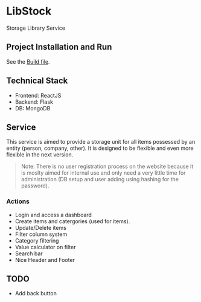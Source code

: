 # LibStock
Storage Library Service

## Project Installation and Run
See the [Build file](./docs/BUILD.md).

## Technical Stack
- Frontend: ReactJS
- Backend: Flask
- DB: MongoDB

## Service
This service is aimed to provide a storage unit for all items possessed by an entity (person, company, other). It is designed to be flexible and even more flexible in the next version.

> Note: There is no user registration process on the website because it is moslty aimed for internal use and only need a very little time for administration (DB setup and user adding using hashing for the password).

### Actions
- Login and access a dashboard
- Create items and catergories (used for items).
- Update/Delete items
- Filter column system
- Category filtering
- Value calculator on filter
- Search bar
- Nice Header and Footer

## TODO
- Add back button
